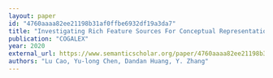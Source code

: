 ```yaml
---
layout: paper
id: "4760aaaa82ee21198b31af0ffbe6932df19a3da7"
title: "Investigating Rich Feature Sources For Conceptual Representation Encoding"
publication: "COGALEX"
year: 2020
external_url: https://www.semanticscholar.org/paper/4760aaaa82ee21198b31af0ffbe6932df19a3da7
authors: "Lu Cao, Yu-long Chen, Dandan Huang, Y. Zhang"
---
```

